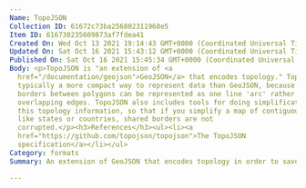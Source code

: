 ```yaml
---
Name: TopoJSON
Collection ID: 61672c73ba256802311968e5
Item ID: 616730235609873af7fdea41
Created On: Wed Oct 13 2021 19:14:43 GMT+0000 (Coordinated Universal Time)
Updated On: Sat Oct 16 2021 15:43:12 GMT+0000 (Coordinated Universal Time)
Published On: Sat Oct 16 2021 15:45:34 GMT+0000 (Coordinated Universal Time)
Body: <p>TopoJSON is "an extension of <a
  href="/documentation/geojson">GeoJSON</a> that encodes topology." TopoJSON is
  typically a more compact way to represent data than GeoJSON, because shared
  borders between polygons can be represented as one line 'arc' rather two
  overlapping edges. TopoJSON also includes tools for doing simplification using
  this topology information, so that if you simplify a map of contiguous areas,
  like states or countries, shared borders are not
  corrupted.</p><h3>References</h3><ul><li><a
  href="https://github.com/topojson/topojson">The TopoJSON
  specification</a></li></ul>
Category: formats
Summary: An extension of GeoJSON that encodes topology in order to save space.

---
```

